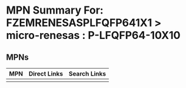 



# MPN Summary For: FZEMRENESASPLFQFP641X1 > micro-renesas : P-LFQFP64-10X10

## MPNs
  

|MPN|Direct Links|Search Links|
| :--- | :--- | :--- |
||||
